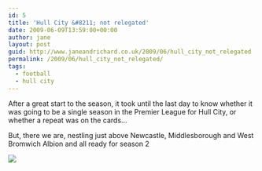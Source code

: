 ```yaml
---
id: 5
title: 'Hull City &#8211; not relegated'
date: 2009-06-09T13:59:00+00:00
author: jane
layout: post
guid: http://www.janeandrichard.co.uk/2009/06/hull_city_not_relegated
permalink: /2009/06/hull_city_not_relegated/
tags:
  - football
  - hull city
---
```

After a great start to the season, it took until the last day to know whether it was going to be a single season in the Premier League for Hull City, or whether a repeat was on the cards&#8230;

But, there we are, nestling just above Newcastle, Middlesborough and West Bromwich Albion and all ready for season 2

![](http://farm4.static.flickr.com/3396/3610202363_faf2649d81.jpg)